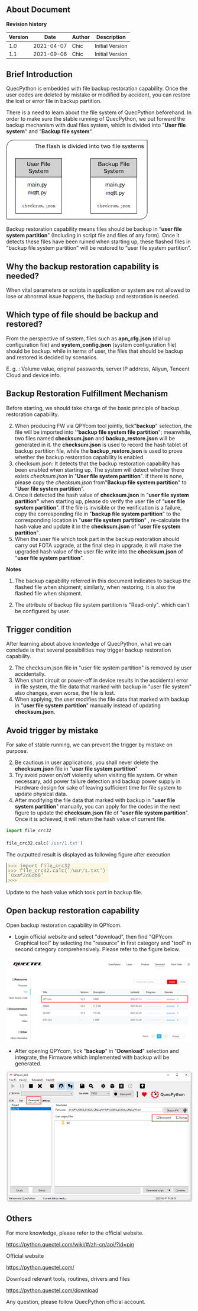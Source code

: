 ## About Document

 **Revision history**

| Version | Date       | Author | Description     |
| ------- | ---------- | ------ | --------------- |
| 1.0     | 2021-04-07 | Chic   | Initial Version |
| 1.1     | 2021-09-06 | Chic   | Initial Version |



## Brief Introduction

QuecPython is embedded with file backup restoration capability. Once the user codes are deleted by mistake or modified by accident, you can restore the lost or error file in backup partition. 

There is a need to learn about the file system of QuecPython beforehand. In order to make sure the stable running of QuecPython, we put forward the backup mechanism with dual files system, which is divided into "**User file system**" and ”**Backup file system**“.

![QuecPythonBack_01](media\QuecPythonBack_01.png)



Backup restoration capability means files should be backup in “**user file system partition**” (Including in script file and files of any form). Once it detects these files have been ruined when starting up, these flashed files in "backup file system partition" will be restored to “user file system partition”.

## Why the backup restoration capability is needed? 

When vital parameters or scripts in application or system are not allowed to lose or abnormal issue happens, the backup and restoration is needed. 



## Which type of file should be backup and restored? 

From the perspective of system, files such as **apn_cfg.json** (dial up configuration file) and **system_config.json** (system configuration file) should be backup. while in terms of user, the files that should be backup and restored is decided by scenarios. 

E. g. : Volume value, original passwords, server IP address, Aliyun, Tencent Cloud and device info.  



## Backup Restoration Fulfillment Mechanism

Before starting, we should take charge of the basic principle of backup restoration capability. 

2. When producing FW via QPYcom tool jointly, tick"**backup**" selection, the file will be imported into ‘“**backup file system file partition**"; meanwhile, two files named **checksum.json** and **backup_restore.json** will be generated in it. the **checksum.json** is used to record the hash tablet of backup partition file, while the **backup_restore.json** is used to prove whether the backup restoration capability is enabled. 
4. checksum.json: It detects that the backup restoration capability has been enabled when starting up. The system will detect whether there exists *checksum.json* in "**User file system partition**". if there is none, please copy the *checksum.json* from"**Backup file system partition**" to "**User file system partition**".
6. Once it detected the hash value of **checksum.json** in "**user file system partition"** when starting up, please do verify the user file of "**user file system partition**". If the file is invisible or the verification is a failure, copy the corresponding file in "**backup file system partition**" to the corresponding location in "**user file system partition**" , re-calculate the hash value and update it in the **checksum.json** of "**user file system partition**".
8. When the user file which took part in the backup restoration should carry out FOTA upgrade, at the final step in upgrade, it will make the upgraded hash value of the user file write into the **checksum.json** of "**user file system partition**".

**Notes**

1. The backup capability referred in this document indicates to backup the flashed file when shipment; similarly, when restoring, it is also the flashed file when shipment. 

2. The attribute of backup file system partition is "Read-only". which can't be configured by user. 



## Trigger condition

After learning about above knowledge of QuecPython, what we can conclude is that several possibilities may trigger backup restoration capability. 

2. The checksum.json file in "user file system partition" is removed by user accidentally. 
4. When short circuit or power-off in device results in the accidental error in file system, the file data that marked with backup in "user file system" also changes, even worse, the file is lost. 
6. When applying, the user modifies the file data that marked with backup in "**user file system partition**"  manually instead of updating **checksum.json**. 



## Avoid trigger by mistake

For sake of stable running, we can prevent the trigger by mistake on purpose. 

2. Be cautious in user applications, you shall never delete the **checksum.json** file in "**user file system partition**"
4. Try avoid power on/off violently when visiting file system. Or when necessary, add power failure detection and backup power supply in Hardware design for sake of leaving sufficient time for file system to update physical data. 
6.  After modifying the file data that marked with backup in "**user file system partition**"  manually, you can apply for the codes in the next figure to update the **checksum.json** file of "**user file system partition**". Once it is achieved, it will return the hash value of current file. 

```python
import file_crc32

file_crc32.calc('/usr/1.txt')
```

The outputted result is displayed as following figure after execution

![210331_2023_2](media\210331_2023_2.jpg)

Update to the hash value which took part in backup file. 

 

## Open backup restoration capability

Open backup restoration capability in QPYcom. 

- Login official website and select "download”, then find "QPYcom Graphical tool"  by selecting the "resource" in first category and "tool" in second category comprehensively. Please refer to the figure below. 

![QuecPythonBack_02](media\QuecPythonBack_02.png)

- After opening QPYcom, tick "**backup**" in "**Download**" selection and integrate, the Firmware which implemented with backup will be generated. 

![QuecPythonBack_03](media\QuecPythonBack_03.png)



## Others

For more knowledge, please refer to the official website. 

https://python.quectel.com/wiki/#/zh-cn/api/?id=pin

Official website

https://python.quectel.com/

Download relevant tools,  routines, drivers and files

https://python.quectel.com/download

 

Any question, please follow QuecPython official account. 

 

 